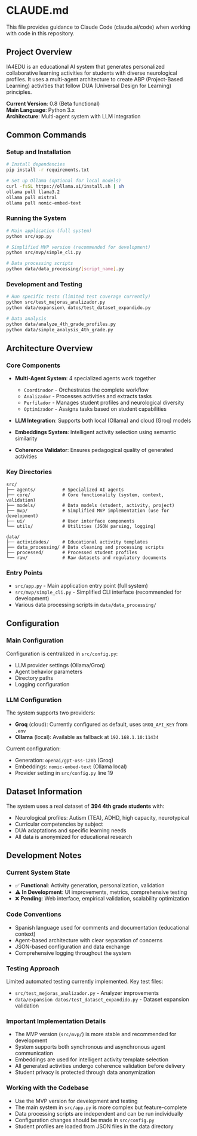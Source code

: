 # CLAUDE.md

This file provides guidance to Claude Code (claude.ai/code) when working with code in this repository.

## Project Overview

IA4EDU is an educational AI system that generates personalized collaborative learning activities for students with diverse neurological profiles. It uses a multi-agent architecture to create ABP (Project-Based Learning) activities that follow DUA (Universal Design for Learning) principles.

**Current Version**: 0.8 (Beta functional)  
**Main Language**: Python 3.x  
**Architecture**: Multi-agent system with LLM integration

## Common Commands

### Setup and Installation
```bash
# Install dependencies
pip install -r requirements.txt

# Set up Ollama (optional for local models)
curl -fsSL https://ollama.ai/install.sh | sh
ollama pull llama3.2
ollama pull mistral
ollama pull nomic-embed-text
```

### Running the System
```bash
# Main application (full system)
python src/app.py

# Simplified MVP version (recommended for development)
python src/mvp/simple_cli.py

# Data processing scripts
python data/data_processing/[script_name].py
```

### Development and Testing
```bash
# Run specific tests (limited test coverage currently)
python src/test_mejoras_analizador.py
python data/expansion\ datos/test_dataset_expandido.py

# Data analysis
python data/analyze_4th_grade_profiles.py
python data/simple_analysis_4th_grade.py
```

## Architecture Overview

### Core Components
- **Multi-Agent System**: 4 specialized agents work together
  - `Coordinador` - Orchestrates the complete workflow
  - `Analizador` - Processes activities and extracts tasks
  - `Perfilador` - Manages student profiles and neurological diversity
  - `Optimizador` - Assigns tasks based on student capabilities
  
- **LLM Integration**: Supports both local (Ollama) and cloud (Groq) models
- **Embeddings System**: Intelligent activity selection using semantic similarity
- **Coherence Validator**: Ensures pedagogical quality of generated activities

### Key Directories
```
src/
├── agents/          # Specialized AI agents
├── core/            # Core functionality (system, context, validation)
├── models/          # Data models (student, activity, project)  
├── mvp/             # Simplified MVP implementation (use for development)
├── ui/              # User interface components
└── utils/           # Utilities (JSON parsing, logging)

data/
├── actividades/     # Educational activity templates
├── data_processing/ # Data cleaning and processing scripts
├── processed/       # Processed student profiles
└── raw/             # Raw datasets and regulatory documents
```

### Entry Points
- `src/app.py` - Main application entry point (full system)
- `src/mvp/simple_cli.py` - Simplified CLI interface (recommended for development)
- Various data processing scripts in `data/data_processing/`

## Configuration

### Main Configuration
Configuration is centralized in `src/config.py`:
- LLM provider settings (Ollama/Groq)
- Agent behavior parameters
- Directory paths
- Logging configuration

### LLM Configuration
The system supports two providers:
- **Groq** (cloud): Currently configured as default, uses `GROQ_API_KEY` from `.env`
- **Ollama** (local): Available as fallback at `192.168.1.10:11434`

Current configuration:
- Generation: `openai/gpt-oss-120b` (Groq) 
- Embeddings: `nomic-embed-text` (Ollama local)
- Provider setting in `src/config.py` line 19

## Dataset Information

The system uses a real dataset of **394 4th grade students** with:
- Neurological profiles: Autism (TEA), ADHD, high capacity, neurotypical
- Curricular competencies by subject
- DUA adaptations and specific learning needs
- All data is anonymized for educational research

## Development Notes

### Current System State
- ✅ **Functional**: Activity generation, personalization, validation
- ⚠️  **In Development**: UI improvements, metrics, comprehensive testing
- ❌ **Pending**: Web interface, empirical validation, scalability optimization

### Code Conventions
- Spanish language used for comments and documentation (educational context)
- Agent-based architecture with clear separation of concerns
- JSON-based configuration and data exchange
- Comprehensive logging throughout the system

### Testing Approach
Limited automated testing currently implemented. Key test files:
- `src/test_mejoras_analizador.py` - Analyzer improvements
- `data/expansion datos/test_dataset_expandido.py` - Dataset expansion validation

### Important Implementation Details
- The MVP version (`src/mvp/`) is more stable and recommended for development
- System supports both synchronous and asynchronous agent communication
- Embeddings are used for intelligent activity template selection
- All generated activities undergo coherence validation before delivery
- Student privacy is protected through data anonymization

### Working with the Codebase
- Use the MVP version for development and testing
- The main system in `src/app.py` is more complex but feature-complete  
- Data processing scripts are independent and can be run individually
- Configuration changes should be made in `src/config.py`
- Student profiles are loaded from JSON files in the data directory